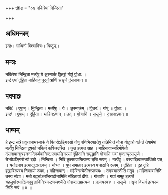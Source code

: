 +++
title = "०४ नकिरेषां निन्दिता"

+++
## अधिमन्त्रम्
इन्द्रः। गाथिनो विश्वामित्रः। त्रिष्टुप्।

## मन्त्रः
नकि॑रेषां निन्दि॒ता मर्त्ये॑षु॒ ये अ॒स्माकं॑ पि॒तरो॒ गोषु॑ यो॒धाः ।  
इन्द्र॑ एषां दृंहि॒ता माहि॑नावा॒नुद्गो॒त्राणि॑ ससृजे दं॒सना॑वान् ॥

## पदपाठः
नकिः॑ । ए॒षा॒म् । नि॒न्दि॒ता । मर्त्ये॑षु । ये । अ॒स्माक॑म् । पि॒तरः॑ । गोषु॑ । यो॒धाः ।  
इन्द्रः॑ । ए॒षा॒म् । दृं॒हि॒ता । माहि॑नऽवान् । उत् । गो॒त्राणि॑ । स॒सृ॒जे॒ । दं॒सना॑ऽवान् ॥

## भाष्यम्
हे इन्द्र सत्रे प्रवृत्तानामस्माकं ये पितरोऽङ्गिरसो गोषु पणिभिरपहृतेषु तन्निमित्तं योधा योद्धारो वर्तन्ते तेषामेषां मर्त्येषु निन्दिता दूषको नकिर्न कश्चिदस्ति । कुत इत्यत आह । माहिनावान्महिमोपेतो दंसनावान्वृत्रहननादिकर्मवानिन्द्र एषामङ्गिरसां दृंहितानि समृद्धानि गोत्राणि गवां वृन्दान्यृत्ससृजे । तेभ्योऽङ्गिरोभ्यो ददौ । निन्दिता । निदि कुत्सायामित्यस्य तृचि रूपम् । मर्त्येषु । वस्वादित्वात्स्वार्थिको यत् । यतोऽनाव इत्याद्युदात्तत्वम् । योधाः । युध सम्प्रहार इत्यस्य पचाद्यचि रूपम् । दृंहिता । दृह दृहि वृद्धावित्यस्य निष्ठायां रूपम् । महिनावान् । महेरिनण्चेतीनण्प्रत्ययः । तदस्यास्तीति मतुप् । महिनावावानिति तस्य संज्ञा । मतौ बह्वचोऽनजिरादीनामिति संहितायां दीर्घः । गोत्राणि । गवां समूह इत्यर्थे ख्हलुगोरधादित्यनुवृत्ताविनित्रकट्यचश्चेति गोशब्दात्प्रप्रत्ययः । प्रत्ययस्वरः । ससृजे । सृज विसर्ग इत्यस्य लिटि रूपं ॥ ४ ॥